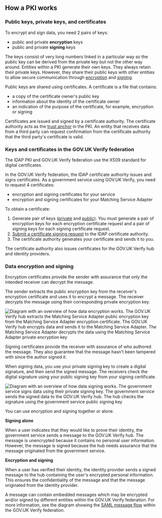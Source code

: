 ## How a PKI works

### Public keys, private keys, and certificates

To encrypt and sign data, you need 2 pairs of keys:

* public and private **encryption** keys
* public and private **signing** keys

The keys consist of very long numbers linked in a particular way so the
public key can be derived from the private key but not the other way
around. Entities within a PKI generate their own keys. They always
retain their private keys. However, they share their public keys with
other entities to allow secure communication through
[encryption](#encryption-certificates) and [signing](#signing-certificates).

Public keys are shared using certificates. A certificate is a file that
contains:

* a copy of the certificate owner's public key
* information about the identity of the certificate owner
* an indication of the purpose of the certificate, for example, encryption or signing

Certificates are issued and signed by a certificate authority. The
certificate authority acts as the [trust anchor](#glossary-trust-anchor) in
the PKI. An entity that receives data from a third party can request
confirmation from the certificate authority that the third party's
certificate is valid.

### Keys and certificates in the GOV.UK Verify federation

The IDAP PKI and GOV.UK Verify federation use the X509 standard for
digital certificates.

In the GOV.UK Verify federation, the IDAP certificate authority issues
and signs certificates. As a government service using GOV.UK Verify, you
need to request 4 certificates:

* encryption and signing certificates for your service
* encryption and signing certificates for your Matching Service Adapter

To obtain a certificate:

1. Generate pair of keys ([private](#generate-private-keys) and [public](#generate-certificate-signing-requests)). You must generate a pair of encryption keys for each encryption certificate request and a pair of signing keys for each signing certificate request.
1. [Submit a certificate signing request](#submit-certificate-signing-requests) to the IDAP certificate authority.
1. The certificate authority generates your certificate and sends it to you.

The certificate authority also issues certificates for the GOV.UK Verify
hub and identity providers.

### Data encryption and signing

<a name="encryption-certificates"></a>

Encryption certificates provide the sender with assurance that only the
intended receiver can decrypt the message.

The sender extracts the public encryption key from the receiver's
encryption certificate and uses it to encrypt a message. The receiver
decrypts the message using their corresponding private encryption key.

![Diagram with an overview of how data encryption works. The GOV.UK Verify hub extracts the Matching Service Adapter public encryption key from the Matching Service Adapter encryption certificate.  The GOV.UK Verify hub encrypts data and sends it to the Matching Service Adapter. The Matching Service Adapter decrypts the data using the Matching Service Adapter private encryption key](/documentation/pki/pkiencryption.svg)

<a name="signing-certificates"></a>

Signing certificates provide the receiver with assurance of who authored
the message. They also guarantee that the message hasn't been tampered
with since the author signed it.

When signing data, you use your private signing key to create a digital
signature, and then send the signed message. The receivers check the
digital signature using your public signing key from your signing
certificate.

![Diagram with an overview of how data signing works. The government service signs data using their private signing key. The government service sends the signed data to the GOV.UK Verify hub. The hub checks the signature using the government service public signing key](/documentation/pki/pkisigning.svg)

You can use encryption and signing together or alone.

**Signing alone**

When a user indicates that they would like to prove their identity,
the government service sends a message to the GOV.UK Verify hub. The
message is unencrypted because it contains no personal user
information. However, the message is signed because the hub needs
assurance that the message originated from the government service.


**Encryption and signing**

When a user has verified their identity, the identity provider sends
a signed message to the hub containing the user's encrypted personal
information. This ensures the confidentiality of the message and that the message originated from the identity provider.

A message can contain embedded messages which may be encrypted and/or
signed by different entities within the GOV.UK Verify federation. For
more information, see the
diagram showing the [SAML message flow](#saml-flow-diagram) within the GOV.UK
Verify federation.
